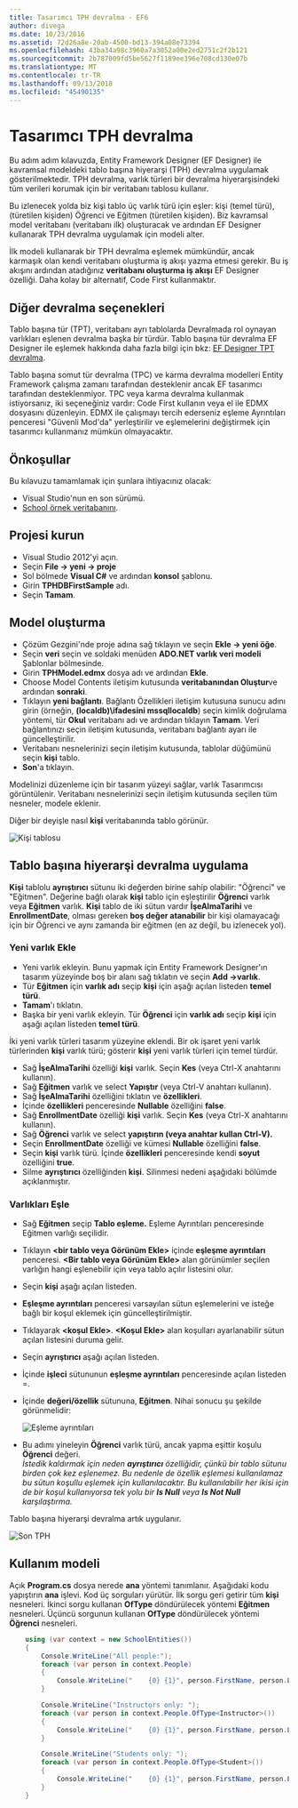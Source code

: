 ```yaml
---
title: Tasarımcı TPH devralma - EF6
author: divega
ms.date: 10/23/2016
ms.assetid: 72d26a8e-20ab-4500-bd13-394a08e73394
ms.openlocfilehash: 43ba34a98c3960a7a3052a00e2ed2751c2f2b121
ms.sourcegitcommit: 2b787009fd5be5627f1189ee396e708cd130e07b
ms.translationtype: MT
ms.contentlocale: tr-TR
ms.lasthandoff: 09/13/2018
ms.locfileid: "45490135"
---
```

# <a name="designer-tph-inheritance"></a>Tasarımcı TPH devralma
Bu adım adım kılavuzda, Entity Framework Designer (EF Designer) ile kavramsal modeldeki tablo başına hiyerarşi (TPH) devralma uygulamak gösterilmektedir. TPH devralma, varlık türleri bir devralma hiyerarşisindeki tüm verileri korumak için bir veritabanı tablosu kullanır.

Bu izlenecek yolda biz kişi tablo üç varlık türü için eşler: kişi (temel türü), (türetilen kişiden) Öğrenci ve Eğitmen (türetilen kişiden). Biz kavramsal model veritabanı (veritabanı ilk) oluşturacak ve ardından EF Designer kullanarak TPH devralma uygulamak için modeli alter.

İlk modeli kullanarak bir TPH devralma eşlemek mümkündür, ancak karmaşık olan kendi veritabanı oluşturma iş akışı yazma etmesi gerekir. Bu iş akışını ardından atadığınız **veritabanı oluşturma iş akışı** EF Designer özelliği. Daha kolay bir alternatif, Code First kullanmaktır.

## <a name="other-inheritance-options"></a>Diğer devralma seçenekleri

Tablo başına tür (TPT), veritabanı ayrı tablolarda Devralmada rol oynayan varlıkları eşlenen devralma başka bir türdür.  Tablo başına tür devralma EF Designer ile eşlemek hakkında daha fazla bilgi için bkz: [EF Designer TPT devralma](~/ef6/modeling/designer/inheritance/tpt.md).

Tablo başına somut tür devralma (TPC) ve karma devralma modelleri Entity Framework çalışma zamanı tarafından desteklenir ancak EF tasarımcı tarafından desteklenmiyor. TPC veya karma devralma kullanmak istiyorsanız, iki seçeneğiniz vardır: Code First kullanın veya el ile EDMX dosyasını düzenleyin. EDMX ile çalışmayı tercih ederseniz eşleme Ayrıntıları penceresi "Güvenli Mod'da" yerleştirilir ve eşlemelerini değiştirmek için tasarımcı kullanmanız mümkün olmayacaktır.

## <a name="prerequisites"></a>Önkoşullar

Bu kılavuzu tamamlamak için şunlara ihtiyacınız olacak:

- Visual Studio'nun en son sürümü.
- [School örnek veritabanını](~/ef6/resources/school-database.md).

## <a name="set-up-the-project"></a>Projesi kurun

-   Visual Studio 2012'yi açın.
-   Seçin **File -&gt; yeni -&gt; proje**
-   Sol bölmede **Visual C\#** ve ardından **konsol** şablonu.
-   Girin **TPHDBFirstSample** adı.
-   Seçin **Tamam**.

## <a name="create-a-model"></a>Model oluşturma

-   Çözüm Gezgini'nde proje adına sağ tıklayın ve seçin **Ekle -&gt; yeni öğe**.
-   Seçin **veri** seçin ve soldaki menüden **ADO.NET varlık veri modeli** Şablonlar bölmesinde.
-   Girin **TPHModel.edmx** dosya adı ve ardından **Ekle**.
-   Choose Model Contents iletişim kutusunda **veritabanından Oluştur**ve ardından **sonraki**.
-   Tıklayın **yeni bağlantı**.
    Bağlantı Özellikleri iletişim kutusuna sunucu adını girin (örneğin, **(localdb)\\ifadesini mssqllocaldb**) seçin kimlik doğrulama yöntemi, tür **Okul** veritabanı adı ve ardından tıklayın **Tamam**.
    Veri bağlantınızı seçin iletişim kutusunda, veritabanı bağlantı ayarı ile güncelleştirilir.
-   Veritabanı nesnelerinizi seçin iletişim kutusunda, tablolar düğümünü seçin **kişi** tablo.
-   **Son**'a tıklayın.

Modelinizi düzenleme için bir tasarım yüzeyi sağlar, varlık Tasarımcısı görüntülenir. Veritabanı nesnelerinizi seçin iletişim kutusunda seçilen tüm nesneler, modele eklenir.

Diğer bir deyişle nasıl **kişi** veritabanında tablo görünür.

![Kişi tablosu](~/ef6/media/persontable.png) 

## <a name="implement-table-per-hierarchy-inheritance"></a>Tablo başına hiyerarşi devralma uygulama

**Kişi** tablolu **ayrıştırıcı** sütunu iki değerden birine sahip olabilir: "Öğrenci" ve "Eğitmen". Değerine bağlı olarak **kişi** tablo için eşleştirilir **Öğrenci** varlık veya **Eğitmen** varlık. **Kişi** tablo de iki sütun vardır **İşeAlmaTarihi** ve **EnrollmentDate**, olması gereken **boş değer atanabilir** bir kişi olamayacağı için bir Öğrenci ve aynı zamanda bir eğitmen (en az değil, bu izlenecek yol).

### <a name="add-new-entities"></a>Yeni varlık Ekle

-   Yeni varlık ekleyin.
    Bunu yapmak için Entity Framework Designer'ın tasarım yüzeyinde boş bir alanı sağ tıklatın ve seçin **Add -&gt;varlık**.
-   Tür **Eğitmen** için **varlık adı** seçip **kişi** için aşağı açılan listeden **temel türü**.
-   **Tamam**'ı tıklatın.
-   Başka bir yeni varlık ekleyin. Tür **Öğrenci** için **varlık adı** seçip **kişi** için aşağı açılan listeden **temel türü**.

İki yeni varlık türleri tasarım yüzeyine eklendi. Bir ok işaret yeni varlık türlerinden **kişi** varlık türü; gösterir **kişi** yeni varlık türleri için temel türdür.

-   Sağ **İşeAlmaTarihi** özelliği **kişi** varlık. Seçin **Kes** (veya Ctrl-X anahtarını kullanın).
-   Sağ **Eğitmen** varlık ve select **Yapıştır** (veya Ctrl-V anahtarı kullanın).
-   Sağ **İşeAlmaTarihi** özelliğini tıklatın ve **özellikleri**.
-   İçinde **özellikleri** penceresinde **Nullable** özelliğini **false**.
-   Sağ **EnrollmentDate** özelliği **kişi** varlık. Seçin **Kes** (veya Ctrl-X anahtarını kullanın).
-   Sağ **Öğrenci** varlık ve select **yapıştırın (veya anahtar kullan Ctrl-V).**
-   Seçin **EnrollmentDate** özelliği ve kümesi **Nullable** özelliğini **false**.
-   Seçin **kişi** varlık türü. İçinde **özellikleri** penceresinde kendi **soyut** özelliğini **true**.
-   Silme **ayrıştırıcı** özelliğinden **kişi**. Silinmesi nedeni aşağıdaki bölümde açıklanmıştır.

### <a name="map-the-entities"></a>Varlıkları Eşle

-   Sağ **Eğitmen** seçip **Tablo eşleme.**
    Eşleme Ayrıntıları penceresinde Eğitmen varlığı seçilidir.
-   Tıklayın **&lt;bir tablo veya Görünüm Ekle&gt;** içinde **eşleşme ayrıntıları** penceresi.
    **&lt;Bir tablo veya Görünüm Ekle&gt;** alan görünümler seçilen varlığın hangi eşlenebilir için veya tablo açılır listesini olur.
-   Seçin **kişi** aşağı açılan listeden.
-   **Eşleşme ayrıntıları** penceresi varsayılan sütun eşlemelerini ve isteğe bağlı bir koşul eklemek için güncelleştirilmiştir.
-   Tıklayarak  **&lt;koşul Ekle&gt;**.
    **&lt;Koşul Ekle&gt;** alan koşulları ayarlanabilir sütun açılan listesini duruma gelir.
-   Seçin **ayrıştırıcı** aşağı açılan listeden.
-   İçinde **işleci** sütununun **eşleşme ayrıntıları** penceresinde açılan listeden =.
-   İçinde **değeri/özellik** sütununa, **Eğitmen**. Nihai sonucu şu şekilde görünmelidir:

    ![Eşleme ayrıntıları](~/ef6/media/mappingdetails2.png)

-   Bu adımı yineleyin **Öğrenci** varlık türü, ancak yapma eşittir koşulu **Öğrenci** değeri.  
    *İstedik kaldırmak için neden **ayrıştırıcı** özelliğidir, çünkü bir tablo sütunu birden çok kez eşlenemez. Bu nedenle de özellik eşlemesi kullanılamaz bu sütun koşullu eşlemek için kullanılacaktır. Bu kullanılabilir her ikisi için de bir koşul kullanıyorsa tek yolu bir **Is Null** veya **Is Not Null** karşılaştırma.*

Tablo başına hiyerarşi devralma artık uygulanır.

![Son TPH](~/ef6/media/finaltph.png)

## <a name="use-the-model"></a>Kullanım modeli

Açık **Program.cs** dosya nerede **ana** yöntemi tanımlanır. Aşağıdaki kodu yapıştırın **ana** işlevi. Kod üç sorguları yürütür. İlk sorgu geri getirir tüm **kişi** nesneleri. İkinci sorgu kullanan **OfType** döndürülecek yöntemi **Eğitmen** nesneleri. Üçüncü sorgunun kullanan **OfType** döndürülecek yöntemi **Öğrenci** nesneleri.

``` csharp
    using (var context = new SchoolEntities())
    {
        Console.WriteLine("All people:");
        foreach (var person in context.People)
        {
            Console.WriteLine("    {0} {1}", person.FirstName, person.LastName);
        }

        Console.WriteLine("Instructors only: ");
        foreach (var person in context.People.OfType<Instructor>())
        {
            Console.WriteLine("    {0} {1}", person.FirstName, person.LastName);
        }

        Console.WriteLine("Students only: ");
        foreach (var person in context.People.OfType<Student>())
        {
            Console.WriteLine("    {0} {1}", person.FirstName, person.LastName);
        }
    }
```
